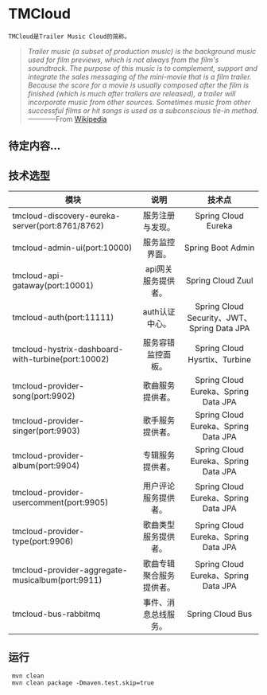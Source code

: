 # TMCloud
    TMCloud是Trailer Music Cloud的简称。
 
>  *Trailer music (a subset of production music) is the background music used for film previews, which is not always from the film's soundtrack. The purpose of this music is to complement, support and integrate the sales messaging of the mini-movie that is a film trailer. Because the score for a movie is usually composed after the film is finished (which is much after trailers are released), a trailer will incorporate music from other sources. Sometimes music from other successful films or hit songs is used as a subconscious tie-in method.*
>  ————From [Wikipedia][1]

## 待定内容...

## 技术选型
| 模块 | 说明 | 技术点 | 
| - | :-: | :-: | 
| tmcloud-discovery-eureka-server(port:8761/8762) | 服务注册与发现。 | Spring Cloud Eureka | 
| tmcloud-admin-ui(port:10000) | 服务监控界面。 | Spring Boot Admin | 
| tmcloud-api-gataway(port:10001) | api网关服务提供者。 | Spring Cloud Zuul | 
| tmcloud-auth(port:11111) | auth认证中心。 | Spring Cloud Security、JWT、Spring Data JPA | 
| tmcloud-hystrix-dashboard-with-turbine(port:10002) | 服务容错监控面板。 | Spring Cloud Hysrtix、Turbine | 
| tmcloud-provider-song(port:9902) | 歌曲服务提供者。 | Spring Cloud Eureka、Spring Data JPA | 
| tmcloud-provider-singer(port:9903) | 歌手服务提供者。 | Spring Cloud Eureka、Spring Data JPA | 
| tmcloud-provider-album(port:9904) | 专辑服务提供者。 | Spring Cloud Eureka、Spring Data JPA | 
| tmcloud-provider-usercomment(port:9905) | 用户评论服务提供者。 | Spring Cloud Eureka、Spring Data JPA | 
| tmcloud-provider-type(port:9906) | 歌曲类型服务提供者。 | Spring Cloud Eureka、Spring Data JPA | 
| tmcloud-provider-aggregate-musicalbum(port:9911) | 歌曲专辑聚合服务提供者。 | Spring Cloud Eureka、Spring Data JPA | 
| tmcloud-bus-rabbitmq | 事件、消息总线服务。 | Spring Cloud Bus | 

## 运行

 ```
  mvn clean
  mvn clean package -Dmaven.test.skip=true
 ```

  [1]: https://en.wikipedia.org/wiki/Trailer_music
